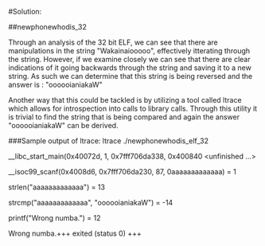 #Solution: 

##newphonewhodis_32

Through an analysis of the 32 bit ELF, we can see that there are manipulations in the string "Wakainaiooooo", effectively itterating through the string. However, if we examine closely we can see that there are clear indications of it going backwards through the string and saving it to a new string.
As such we can determine that this string is being reversed and the answer is : "oooooianiakaW"


Another way that this could be tackled is by utilizing a tool called ltrace which allows for introspection into calls to library calls. Through this utility it is trivial to find the string that is being compared and again the answer "oooooianiakaW" can be derived.

###Sample output of ltrace:
ltrace ./newphonewhodis_elf_32

__libc_start_main(0x40072d, 1, 0x7fff706da338, 0x400840 <unfinished ...>

__isoc99_scanf(0x4008d6, 0x7fff706da230, 87, 0aaaaaaaaaaaaa)               = 1

strlen("aaaaaaaaaaaaa")                                       = 13

strcmp("aaaaaaaaaaaaa", "oooooianiakaW")                      = -14

printf("Wrong numba.")                                        = 12

Wrong numba.+++ exited (status 0) +++
